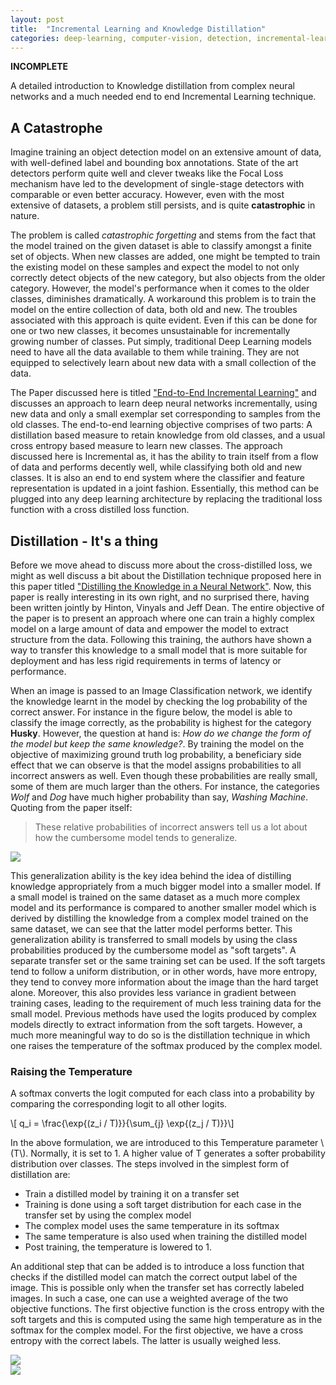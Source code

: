 ```yaml
---
layout: post
title:  "Incremental Learning and Knowledge Distillation"
categories: deep-learning, computer-vision, detection, incremental-learning
--- 
```

**INCOMPLETE**


A detailed introduction to Knowledge distillation from complex neural networks and a much needed end to end Incremental Learning technique. 


## A Catastrophe

Imagine training an object detection model on an extensive amount of data, with well-defined label and bounding box annotations. State of the art detectors perform quite well and clever tweaks like the Focal Loss mechanism have led to the development of single-stage detectors with comparable or even better accuracy. However, even with the most extensive of datasets, a problem still persists, and is quite **catastrophic** in nature.

The problem is called *catastrophic forgetting* and stems from the fact that the model trained on the given dataset is able to classify amongst a finite set of objects. When new classes are added, one might be tempted to train the existing model on these samples and expect the model to not only correctly detect objects of the new category, but also objects from the older category. However, the model's performance when it comes to the older classes, diminishes dramatically. A workaround this problem is to train the model on the entire collection of data, both old and new. The troubles associated with this approach is quite evident. Even if this can be done for one or two new classes, it becomes unsustainable for incrementally growing number of classes. Put simply, traditional Deep Learning models need to have all the data available to them while training. They are not equipped to selectively learn about new data with a small collection of the data. 

The Paper discussed here is titled ["End-to-End Incremental Learning"](https://arxiv.org/abs/1807.09536) and discusses an approach to learn deep neural networks incrementally, using new data and only a small exemplar set corresponding to samples from the old classes. The end-to-end learning objective comprises of two parts: A distillation based measure to retain knowledge from old classes, and a usual cross entropy based measure to learn new classes. The approach discussed here is Incremental as, it has the ability to train itself from a flow of data and performs decently well, while classifying both old and new classes. It is also an end to end system where the classifier and feature representation is updated in a joint fashion. Essentially, this method can be plugged into any deep learning architecture by replacing the traditional loss function with a cross distilled loss function.

## Distillation - It's a thing

Before we move ahead to discuss more about the cross-distilled loss, we might as well discuss a bit about the Distillation technique proposed here in this paper titled ["Distilling the Knowledge in a Neural Network"](https://arxiv.org/abs/1503.02531). Now, this paper is really interesting in its own right, and no surprised there, having been written jointly by Hinton, Vinyals and Jeff Dean. The entire objective of the paper is to present an approach where one can train a highly complex model on a large amount of data and empower the model to extract structure from the data. Following this training, the authors have shown a way to transfer this knowledge to a small model that is more suitable for deployment and has less rigid requirements in terms of latency or performance.

When an image is passed to an Image Classification network, we identify the knowledge learnt in the model by checking the log probability of the correct answer. For instance in the figure below, the model is able to classify the image correctly, as the probability is highest for the category **Husky**. However, the question at hand is: *How do we change the form of the model but keep the same knowledge?*. By training the model on the objective of maximizing ground truth log probability, a beneficiary side effect that we can observe is that the model assigns probabilities to all incorrect answers as well. Even though these probabilities are really small, some of them are much larger than the others. For instance, the categories *Wolf* and *Dog* have much higher probability than say, *Washing Machine*. Quoting from the paper itself:
> These  relative probabilities of incorrect answers tell us a lot about how the cumbersome model tends to generalize. 

<img src="{{site.url}}/images/increm_1.png" style="display: block; margin: auto;" />

This generalization ability is the key idea behind the idea of distilling knowledge appropriately from a much bigger model into a smaller model. If a small model is trained on the same dataset as a much more complex model and its performance is compared to another smaller model which is derived by distilling the knowledge from a complex model trained on the same dataset, we can see that the latter model performs better. This generalization ability is transferred to small models by using the class probabilities produced by the cumbersome model as "soft targets". A separate transfer set or the same training set can be used. If the soft targets tend to follow a uniform distribution, or in other words, have more entropy, they tend to convey more information about the image than the hard target alone. Moreover, this also provides less variance in gradient between training cases, leading to the requirement of much less training data for the small model. Previous methods have used the logits produced by complex models directly to extract information from the soft targets. However, a much more meaningful way to do so is the distillation technique in which one raises the temperature of the softmax produced by the complex model. 

### Raising the Temperature

A softmax converts the logit computed for each class into a probability by comparing the corresponding logit to all other logits. 

\\[ q_i = \frac{\exp{(z_i / T)}}{\sum_{j} \exp{(z_j / T)}}\\]

In the above formulation, we are introduced to this Temperature parameter \\(T\\). Normally, it is set to 1. A higher value of T generates a softer probability distribution over classes. The steps involved in the simplest form of distillation are:

- Train a distilled model by training it on a transfer set 
- Training is done using a soft target distribution for each case in the transfer set by using the complex model
- The complex model uses the same temperature in its softmax
- The same temperature is also used when training the distilled model
- Post training, the temperature is lowered to 1. 

An additional step that can be added is to introduce a loss function that checks if the distilled model can match the correct output label of the image. This is possible only when the transfer set has correctly labeled images. In such a case, one can use a weighted average of the two objective functions. The first objective function is the cross entropy with the soft targets and this is computed using the same high temperature as in the softmax for the complex model. For the first objective, we have a cross entropy with the correct labels. The latter is usually weighed less.


<img src="{{site.url}}/images/increm_2.png" style="display: block; margin: auto;" />


<img src="{{site.url}}/images/increm_3.png" style="display: block; margin: auto;" />











